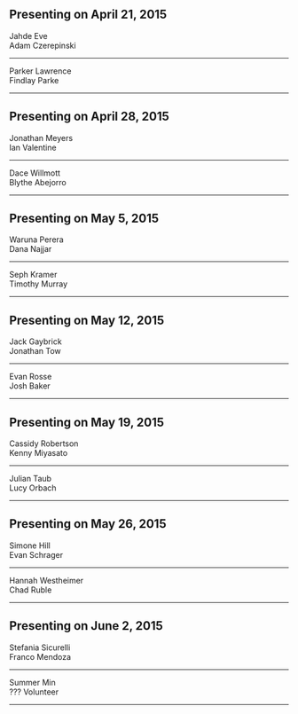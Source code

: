 Presenting on April 21, 2015
------------
Jahde Eve  
Adam Czerepinski  

------------
Parker Lawrence  
Findlay Parke

------------
Presenting on April 28, 2015
------------
Jonathan Meyers  
Ian Valentine  

------------
Dace Willmott   
Blythe Abejorro  

------------
Presenting on May  5, 2015
------------
Waruna Perera  
Dana Najjar  

------------
Seph Kramer  
Timothy Murray

------------
Presenting on May 12, 2015
------------
Jack Gaybrick  
Jonathan Tow    

------------
Evan Rosse  
Josh Baker  

------------
Presenting on May 19, 2015
------------
Cassidy Robertson  
Kenny Miyasato  

------------
Julian Taub  
Lucy Orbach  

------------
Presenting on May 26, 2015
------------

Simone Hill  
Evan Schrager  

------------

Hannah Westheimer  
Chad Ruble  

------------

Presenting on June  2, 2015
------------
Stefania Sicurelli  
Franco Mendoza  

------------

Summer Min  
??? Volunteer  

------------

